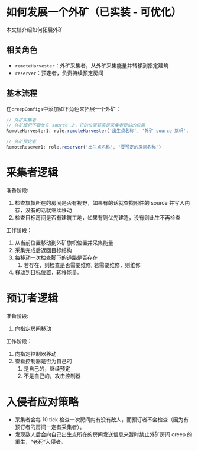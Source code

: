 # 如何发展一个外矿（已实装 - 可优化）

本文档介绍如何拓展外矿

## 相关角色

- `remoteHarvester`：外矿采集者，从外矿采集能量并转移到指定建筑
- `reserver`：预定者，负责持续预定房间

## 基本流程

在`creepConfigs`中添加如下角色来拓展一个外矿：

```js
// 外矿采集者
// 外矿旗帜不要放在 source 上，它的位置其实是采集者要站的位置
RemoteHarvester1: role.remoteHarvester('出生点名称', '外矿 source 旗帜', '能量要转移到的建筑id'),

// 外矿预定者
RemoteResever1: role.reserver('出生点名称', '要预定的房间名称')
```

# 采集者逻辑

准备阶段: 

1. 检查旗帜所在的房间是否有视野，如果有的话就查找附件的 source 并写入内存，没有的话就继续移动
2. 检查目标房间是否有建筑工地，如果有则优先建造，没有则此生不再检查

工作阶段：

1. 从当前位置移动到外矿旗帜位置并采集能量
2. 采集完成后返回目标结构
3. 每移动一次检查脚下的道路是否存在
    1. 若存在，则检查是否需要维修, 若需要维修，则维修
4. 移动到目标位置，转移能量。

# 预订者逻辑

准备阶段: 

1. 向指定房间移动

工作阶段：

1. 向指定控制器移动
2. 查看控制器是否为自己的
    1. 是自己的，继续预定
    2. 不是自己的，攻击控制器

# 入侵者应对策略

- 采集者会每 10 tick 检查一次房间内有没有敌人，而预订者不会检查（因为有预订者的房间一定有采集者）。
- 发现敌人后会向自己出生点所在的房间发送信息来暂时禁止外矿房间 creep 的重生，“老死”入侵者。